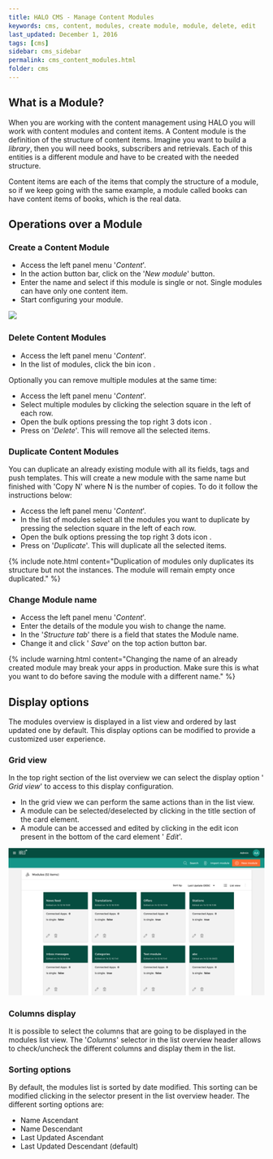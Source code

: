 ```yaml
---
title: HALO CMS - Manage Content Modules
keywords: cms, content, modules, create module, module, delete, edit
last_updated: December 1, 2016
tags: [cms]
sidebar: cms_sidebar
permalink: cms_content_modules.html
folder: cms
---
```


## What is a Module?

When you are working with the content management using HALO you will work with content modules and content items.
A Content module is the definition of the structure of content items. Imagine you want to build a *library*, then you will
need books, subscribers and retrievals. Each of this entities is a different module and have to be created with
the needed structure.

Content items are each of the items that comply the structure of a module, so if we keep going with the same example, a module called
books can have content items of books, which is the real data.

## Operations over a Module

### Create a Content Module

- Access the left panel menu '*Content*'.
- In the action button bar, click on the '*New module*' button.
- Enter the name and select if this module is single or not. Single modules can have only one content item.
- Start configuring your module.

<img src="./images/tutorial_create_module.gif" />

### Delete Content Modules

- Access the left panel menu '*Content*'.
- In the list of modules, click the bin icon <span class="fa fa-trash"/>.

Optionally you can remove multiple modules at the same time:

- Access the left panel menu '*Content*'.
- Select multiple modules by clicking the selection square in the left of each row.
- Open the bulk options pressing the top right 3 dots icon <span class="fa fa-ellipsis-v"/>.
- Press on '*Delete*'. This will remove all the selected items.

### Duplicate Content Modules

You can duplicate an already existing module with all its fields, tags and push templates. This will create a 
new module with the same name but finished with 'Copy N' where N is the number of copies. To do it follow the instructions
below:

- Access the left panel menu '*Content*'.
- In the list of modules select all the modules you want to duplicate by pressing the selection square in the left of each row.
- Open the bulk options pressing the top right 3 dots icon <span class="fa fa-ellipsis-v"/>.
- Press on '*Duplicate*'. This will duplicate all the selected items.

{% include note.html content="Duplication of modules only duplicates its structure but not the instances. The module will remain empty once duplicated." %}

### Change Module name

- Access the left panel menu '*Content*'.
- Enter the details of the module you wish to change the name.
- In the '*Structure tab*' there is a field that states the Module name.
- Change it and click '<span class="fa fa-floppy-o" /> *Save*' on the top action button bar.

{% include warning.html content="Changing the name of an already created module may break your apps in production. Make sure this is what you want to do before saving the module with a different name." %}

## Display options

The modules overview is displayed in a list view and ordered by last updated one by default. This display options can be modified to provide a customized
user experience.

### Grid view

In the top right section of the list overview we can select the display option '<span class="fa fa-th-large" /> *Grid view*' to access to this
display configuration. 

- In the grid view we can perform the same actions than in the list view. 
- A module can be selected/deselected by clicking in the title section of the card element.
- A module can be accessed and edited by clicking in the edit icon present in the bottom of the card element '<span class="fa fa-pencil" /> *Edit*'. 

<img src="./images/tutorial_grid_view.png" />

### Columns display

It is possible to select the columns that are going to be displayed in the modules list view. The '*Columns*' selector in the list overview 
header allows to check/uncheck the different columns and display them in the list.

### Sorting options

By default, the modules list is sorted by date modified. This sorting can be modified clicking in the selector present in the list overview header.
The different sorting options are:

- Name Ascendant
- Name Descendant
- Last Updated Ascendant
- Last Updated Descendant (default)
